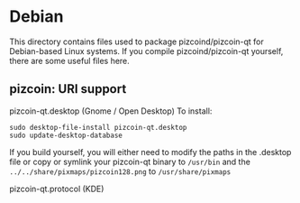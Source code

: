 
Debian
====================
This directory contains files used to package pizcoind/pizcoin-qt
for Debian-based Linux systems. If you compile pizcoind/pizcoin-qt yourself, there are some useful files here.

## pizcoin: URI support ##


pizcoin-qt.desktop  (Gnome / Open Desktop)
To install:

	sudo desktop-file-install pizcoin-qt.desktop
	sudo update-desktop-database

If you build yourself, you will either need to modify the paths in
the .desktop file or copy or symlink your pizcoin-qt binary to `/usr/bin`
and the `../../share/pixmaps/pizcoin128.png` to `/usr/share/pixmaps`

pizcoin-qt.protocol (KDE)

